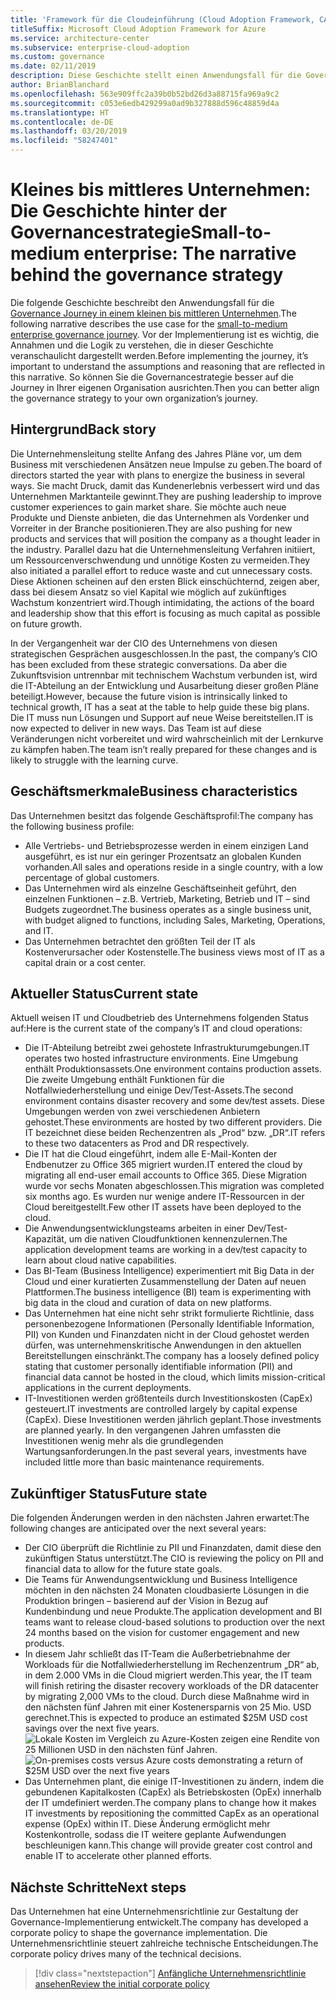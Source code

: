 ```yaml
---
title: 'Framework für die Cloudeinführung (Cloud Adoption Framework, CAF): Kleine bis mittlere Unternehmen: Die Geschichte hinter der Governancestrategie'
titleSuffix: Microsoft Cloud Adoption Framework for Azure
ms.service: architecture-center
ms.subservice: enterprise-cloud-adoption
ms.custom: governance
ms.date: 02/11/2019
description: Diese Geschichte stellt einen Anwendungsfall für die Governance Journey in einem kleinen bis mittleren Unternehmen dar.
author: BrianBlanchard
ms.openlocfilehash: 563e909ffc2a39b0b52bd26d3a88715fa969a9c2
ms.sourcegitcommit: c053e6edb429299a0ad9b327888d596c48859d4a
ms.translationtype: HT
ms.contentlocale: de-DE
ms.lasthandoff: 03/20/2019
ms.locfileid: "58247401"
---
```

# <a name="small-to-medium-enterprise-the-narrative-behind-the-governance-strategy"></a><span data-ttu-id="1583d-103">Kleines bis mittleres Unternehmen: Die Geschichte hinter der Governancestrategie</span><span class="sxs-lookup"><span data-stu-id="1583d-103">Small-to-medium enterprise: The narrative behind the governance strategy</span></span>

<span data-ttu-id="1583d-104">Die folgende Geschichte beschreibt den Anwendungsfall für die [Governance Journey in einem kleinen bis mittleren Unternehmen](./overview.md).</span><span class="sxs-lookup"><span data-stu-id="1583d-104">The following narrative describes the use case for the [small-to-medium enterprise governance journey](./overview.md).</span></span> <span data-ttu-id="1583d-105">Vor der Implementierung ist es wichtig, die Annahmen und die Logik zu verstehen, die in dieser Geschichte veranschaulicht dargestellt werden.</span><span class="sxs-lookup"><span data-stu-id="1583d-105">Before implementing the journey, it’s important to understand the assumptions and reasoning that are reflected in this narrative.</span></span> <span data-ttu-id="1583d-106">So können Sie die Governancestrategie besser auf die Journey in Ihrer eigenen Organisation ausrichten.</span><span class="sxs-lookup"><span data-stu-id="1583d-106">Then you can better align the governance strategy to your own organization’s journey.</span></span>

## <a name="back-story"></a><span data-ttu-id="1583d-107">Hintergrund</span><span class="sxs-lookup"><span data-stu-id="1583d-107">Back story</span></span>

<span data-ttu-id="1583d-108">Die Unternehmensleitung stellte Anfang des Jahres Pläne vor, um dem Business mit verschiedenen Ansätzen neue Impulse zu geben.</span><span class="sxs-lookup"><span data-stu-id="1583d-108">The board of directors started the year with plans to energize the business in several ways.</span></span> <span data-ttu-id="1583d-109">Sie macht Druck, damit das Kundenerlebnis verbessert wird und das Unternehmen Marktanteile gewinnt.</span><span class="sxs-lookup"><span data-stu-id="1583d-109">They are pushing leadership to improve customer experiences to gain market share.</span></span> <span data-ttu-id="1583d-110">Sie möchte auch neue Produkte und Dienste anbieten, die das Unternehmen als Vordenker und Vorreiter in der Branche positionieren.</span><span class="sxs-lookup"><span data-stu-id="1583d-110">They are also pushing for new products and services that will position the company as a thought leader in the industry.</span></span> <span data-ttu-id="1583d-111">Parallel dazu hat die Unternehmensleitung Verfahren initiiert, um Ressourcenverschwendung und unnötige Kosten zu vermeiden.</span><span class="sxs-lookup"><span data-stu-id="1583d-111">They also initiated a parallel effort to reduce waste and cut unnecessary costs.</span></span> <span data-ttu-id="1583d-112">Diese Aktionen scheinen auf den ersten Blick einschüchternd, zeigen aber, dass bei diesem Ansatz so viel Kapital wie möglich auf zukünftiges Wachstum konzentriert wird.</span><span class="sxs-lookup"><span data-stu-id="1583d-112">Though intimidating, the actions of the board and leadership show that this effort is focusing as much capital as possible on future growth.</span></span>

<span data-ttu-id="1583d-113">In der Vergangenheit war der CIO des Unternehmens von diesen strategischen Gesprächen ausgeschlossen.</span><span class="sxs-lookup"><span data-stu-id="1583d-113">In the past, the company’s CIO has been excluded from these strategic conversations.</span></span> <span data-ttu-id="1583d-114">Da aber die Zukunftsvision untrennbar mit technischem Wachstum verbunden ist, wird die IT-Abteilung an der Entwicklung und Ausarbeitung dieser großen Pläne beteiligt.</span><span class="sxs-lookup"><span data-stu-id="1583d-114">However, because the future vision is intrinsically linked to technical growth, IT has a seat at the table to help guide these big plans.</span></span> <span data-ttu-id="1583d-115">Die IT muss nun Lösungen und Support auf neue Weise bereitstellen.</span><span class="sxs-lookup"><span data-stu-id="1583d-115">IT is now expected to deliver in new ways.</span></span> <span data-ttu-id="1583d-116">Das Team ist auf diese Veränderungen nicht vorbereitet und wird wahrscheinlich mit der Lernkurve zu kämpfen haben.</span><span class="sxs-lookup"><span data-stu-id="1583d-116">The team isn’t really prepared for these changes and is likely to struggle with the learning curve.</span></span>

## <a name="business-characteristics"></a><span data-ttu-id="1583d-117">Geschäftsmerkmale</span><span class="sxs-lookup"><span data-stu-id="1583d-117">Business characteristics</span></span>

<span data-ttu-id="1583d-118">Das Unternehmen besitzt das folgende Geschäftsprofil:</span><span class="sxs-lookup"><span data-stu-id="1583d-118">The company has the following business profile:</span></span>

- <span data-ttu-id="1583d-119">Alle Vertriebs- und Betriebsprozesse werden in einem einzigen Land ausgeführt, es ist nur ein geringer Prozentsatz an globalen Kunden vorhanden.</span><span class="sxs-lookup"><span data-stu-id="1583d-119">All sales and operations reside in a single country, with a low percentage of global customers.</span></span>
- <span data-ttu-id="1583d-120">Das Unternehmen wird als einzelne Geschäftseinheit geführt, den einzelnen Funktionen – z.B. Vertrieb, Marketing, Betrieb und IT – sind Budgets zugeordnet.</span><span class="sxs-lookup"><span data-stu-id="1583d-120">The business operates as a single business unit, with budget aligned to functions, including Sales, Marketing, Operations, and IT.</span></span>
- <span data-ttu-id="1583d-121">Das Unternehmen betrachtet den größten Teil der IT als Kostenverursacher oder Kostenstelle.</span><span class="sxs-lookup"><span data-stu-id="1583d-121">The business views most of IT as a capital drain or a cost center.</span></span>

## <a name="current-state"></a><span data-ttu-id="1583d-122">Aktueller Status</span><span class="sxs-lookup"><span data-stu-id="1583d-122">Current state</span></span>

<span data-ttu-id="1583d-123">Aktuell weisen IT und Cloudbetrieb des Unternehmens folgenden Status auf:</span><span class="sxs-lookup"><span data-stu-id="1583d-123">Here is the current state of the company’s IT and cloud operations:</span></span>

- <span data-ttu-id="1583d-124">Die IT-Abteilung betreibt zwei gehostete Infrastrukturumgebungen.</span><span class="sxs-lookup"><span data-stu-id="1583d-124">IT operates two hosted infrastructure environments.</span></span> <span data-ttu-id="1583d-125">Eine Umgebung enthält Produktionsassets.</span><span class="sxs-lookup"><span data-stu-id="1583d-125">One environment contains production assets.</span></span> <span data-ttu-id="1583d-126">Die zweite Umgebung enthält Funktionen für die Notfallwiederherstellung und einige Dev/Test-Assets.</span><span class="sxs-lookup"><span data-stu-id="1583d-126">The second environment contains disaster recovery and some dev/test assets.</span></span> <span data-ttu-id="1583d-127">Diese Umgebungen werden von zwei verschiedenen Anbietern gehostet.</span><span class="sxs-lookup"><span data-stu-id="1583d-127">These environments are hosted by two different providers.</span></span> <span data-ttu-id="1583d-128">Die IT bezeichnet diese beiden Rechenzentren als „Prod“ bzw. „DR“.</span><span class="sxs-lookup"><span data-stu-id="1583d-128">IT refers to these two datacenters as Prod and DR respectively.</span></span>
- <span data-ttu-id="1583d-129">Die IT hat die Cloud eingeführt, indem alle E-Mail-Konten der Endbenutzer zu Office 365 migriert wurden.</span><span class="sxs-lookup"><span data-stu-id="1583d-129">IT entered the cloud by migrating all end-user email accounts to Office 365.</span></span> <span data-ttu-id="1583d-130">Diese Migration wurde vor sechs Monaten abgeschlossen.</span><span class="sxs-lookup"><span data-stu-id="1583d-130">This migration was completed six months ago.</span></span> <span data-ttu-id="1583d-131">Es wurden nur wenige andere IT-Ressourcen in der Cloud bereitgestellt.</span><span class="sxs-lookup"><span data-stu-id="1583d-131">Few other IT assets have been deployed to the cloud.</span></span>
- <span data-ttu-id="1583d-132">Die Anwendungsentwicklungsteams arbeiten in einer Dev/Test-Kapazität, um die nativen Cloudfunktionen kennenzulernen.</span><span class="sxs-lookup"><span data-stu-id="1583d-132">The application development teams are working in a dev/test capacity to learn about cloud native capabilities.</span></span>
- <span data-ttu-id="1583d-133">Das BI-Team (Business Intelligence) experimentiert mit Big Data in der Cloud und einer kuratierten Zusammenstellung der Daten auf neuen Plattformen.</span><span class="sxs-lookup"><span data-stu-id="1583d-133">The business intelligence (BI) team is experimenting with big data in the cloud and curation of data on new platforms.</span></span>
- <span data-ttu-id="1583d-134">Das Unternehmen hat eine nicht sehr strikt formulierte Richtlinie, dass personenbezogene Informationen (Personally Identifiable Information, PII) von Kunden und Finanzdaten nicht in der Cloud gehostet werden dürfen, was unternehmenskritische Anwendungen in den aktuellen Bereitstellungen einschränkt.</span><span class="sxs-lookup"><span data-stu-id="1583d-134">The company has a loosely defined policy stating that customer personally identifiable information (PII) and financial data cannot be hosted in the cloud, which limits mission-critical applications in the current deployments.</span></span>
- <span data-ttu-id="1583d-135">IT-Investitionen werden größtenteils durch Investitionskosten (CapEx) gesteuert.</span><span class="sxs-lookup"><span data-stu-id="1583d-135">IT investments are controlled largely by capital expense (CapEx).</span></span> <span data-ttu-id="1583d-136">Diese Investitionen werden jährlich geplant.</span><span class="sxs-lookup"><span data-stu-id="1583d-136">Those investments are planned yearly.</span></span> <span data-ttu-id="1583d-137">In den vergangenen Jahren umfassten die Investitionen wenig mehr als die grundlegenden Wartungsanforderungen.</span><span class="sxs-lookup"><span data-stu-id="1583d-137">In the past several years, investments have included little more than basic maintenance requirements.</span></span>

## <a name="future-state"></a><span data-ttu-id="1583d-138">Zukünftiger Status</span><span class="sxs-lookup"><span data-stu-id="1583d-138">Future state</span></span>

<span data-ttu-id="1583d-139">Die folgenden Änderungen werden in den nächsten Jahren erwartet:</span><span class="sxs-lookup"><span data-stu-id="1583d-139">The following changes are anticipated over the next several years:</span></span>

- <span data-ttu-id="1583d-140">Der CIO überprüft die Richtlinie zu PII und Finanzdaten, damit diese den zukünftigen Status unterstützt.</span><span class="sxs-lookup"><span data-stu-id="1583d-140">The CIO is reviewing the policy on PII and financial data to allow for the future state goals.</span></span>
- <span data-ttu-id="1583d-141">Die Teams für Anwendungsentwicklung und Business Intelligence möchten in den nächsten 24 Monaten cloudbasierte Lösungen in die Produktion bringen – basierend auf der Vision in Bezug auf Kundenbindung und neue Produkte.</span><span class="sxs-lookup"><span data-stu-id="1583d-141">The application development and BI teams want to release cloud-based solutions to production over the next 24 months based on the vision for customer engagement and new products.</span></span>
- <span data-ttu-id="1583d-142">In diesem Jahr schließt das IT-Team die Außerbetriebnahme der Workloads für die Notfallwiederherstellung im Rechenzentrum „DR“ ab, in dem 2.000 VMs in die Cloud migriert werden.</span><span class="sxs-lookup"><span data-stu-id="1583d-142">This year, the IT team will finish retiring the disaster recovery workloads of the DR datacenter by migrating 2,000 VMs to the cloud.</span></span> <span data-ttu-id="1583d-143">Durch diese Maßnahme wird in den nächsten fünf Jahren mit einer Kostenersparnis von 25 Mio. USD gerechnet.</span><span class="sxs-lookup"><span data-stu-id="1583d-143">This is expected to produce an estimated $25M USD cost savings over the next five years.</span></span>
    <span data-ttu-id="1583d-144">![Lokale Kosten im Vergleich zu Azure-Kosten zeigen eine Rendite von 25 Millionen USD in den nächsten fünf Jahren.](../../../_images/governance/calculator-small-to-medium-enterprise.png)</span><span class="sxs-lookup"><span data-stu-id="1583d-144">![On-premises costs versus Azure costs demonstrating a return of $25M USD over the next five years](../../../_images/governance/calculator-small-to-medium-enterprise.png)</span></span>
- <span data-ttu-id="1583d-145">Das Unternehmen plant, die einige IT-Investitionen zu ändern, indem die gebundenen Kapitalkosten (CapEx) als Betriebskosten (OpEx) innerhalb der IT umdefiniert werden.</span><span class="sxs-lookup"><span data-stu-id="1583d-145">The company plans to change how it makes IT investments by repositioning the committed CapEx as an operational expense (OpEx) within IT.</span></span> <span data-ttu-id="1583d-146">Diese Änderung ermöglicht mehr Kostenkontrolle, sodass die IT weitere geplante Aufwendungen beschleunigen kann.</span><span class="sxs-lookup"><span data-stu-id="1583d-146">This change will provide greater cost control and enable IT to accelerate other planned efforts.</span></span>

## <a name="next-steps"></a><span data-ttu-id="1583d-147">Nächste Schritte</span><span class="sxs-lookup"><span data-stu-id="1583d-147">Next steps</span></span>

<span data-ttu-id="1583d-148">Das Unternehmen hat eine Unternehmensrichtlinie zur Gestaltung der Governance-Implementierung entwickelt.</span><span class="sxs-lookup"><span data-stu-id="1583d-148">The company has developed a corporate policy to shape the governance implementation.</span></span> <span data-ttu-id="1583d-149">Die Unternehmensrichtlinie steuert zahlreiche technische Entscheidungen.</span><span class="sxs-lookup"><span data-stu-id="1583d-149">The corporate policy drives many of the technical decisions.</span></span>

> [!div class="nextstepaction"]
> [<span data-ttu-id="1583d-150">Anfängliche Unternehmensrichtlinie ansehen</span><span class="sxs-lookup"><span data-stu-id="1583d-150">Review the initial corporate policy</span></span>](./initial-corporate-policy.md)

